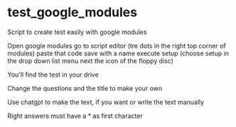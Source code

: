 # test_google_modules
Script to create test easily with google modules


Open google modules
go to script editor (tre dots in the right top corner of modules)
paste that code
save with a name
execute setup (choose setup in the drop down list menu next the icon of the floppy disc)

You'll find the test in your drive

Change the questions and the title to make your own

Use chatgpt to make the text, if you want or write the text manually

Right answers must have a * as first character
